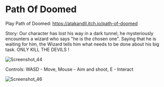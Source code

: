 # Path Of Doomed
 Play Path of Doomed: https://atakandll.itch.io/path-of-doomed

Story:
Our character has lost his way in a dark tunnel, he mysteriously encounters a wizard who says "he is the chosen one".  Saying that he is waiting for him, the Wizard tells him what needs to be done about his big task. ONLY KILL THE DEVILS !


 ![Screenshot_44](https://user-images.githubusercontent.com/130579265/235330870-0854c012-1337-4178-bd68-d465c76dbb8a.png)


Controls:
WASD - Move, 
 Mouse - Aim and shoot, 
 E - Interact



![Screenshot_46](https://user-images.githubusercontent.com/130579265/235330880-dcb54a30-0878-4118-9036-ee849f5f2f02.png)

